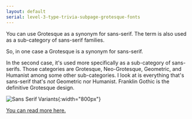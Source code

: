 ```yaml
---
layout: default
serial: level-3-type-trivia-subpage-grotesque-fonts
---
```

You can use Grotesque as a synonym for sans-serif. The term is also used as a sub-category of sans-serif families.

So, in one case a Grotesque is a synonym for sans-serif.

In the second case, it's used more specifically as a sub-category of sans-serifs. Those categories are Grotesque, Neo-Grotesque, Geometric, and Humanist among some other sub-categories. I look at is everything that's sans-serif that's *not* Geometric nor Humanist. Franklin Gothic is the definitive Grotesque design.

![Sans Serif Variants]({{site.url}}/svg/classification-sans-variants.svg "Sans Serif Variants"){:width="800px"}

[You can read more here.]({{site.baseurl}}/type-3/poster/subpage1.html)